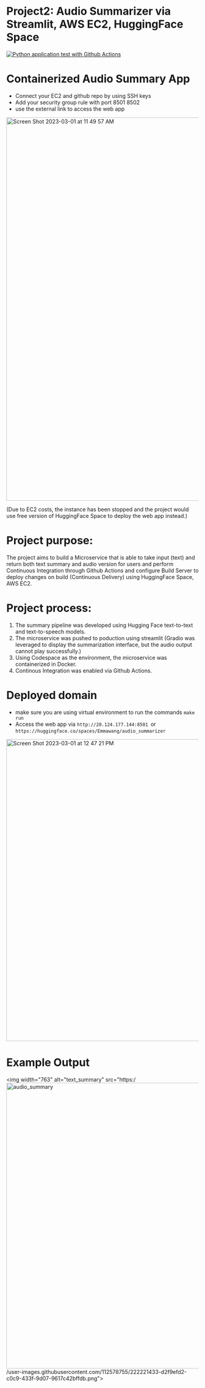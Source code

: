 # Project2: Audio Summarizer via Streamlit, AWS EC2, HuggingFace Space

[![Python application test with Github Actions](https://github.com/nogibjj/fastapi_news/actions/workflows/main.yml/badge.svg)](https://github.com/nogibjj/fastapi_news/actions/workflows/main.yml)

# Containerized Audio Summary App

* Connect your EC2 and github repo by using SSH keys
* Add your security group rule with port 8501 8502
* use the external link to access the web app

<img width="1003" alt="Screen Shot 2023-03-01 at 11 49 57 AM" src="https://user-images.githubusercontent.com/112578755/222207026-5c46a35c-5e3d-495a-91de-eae2f6191344.png">

(Due to EC2 costs, the instance has been stopped and the project would use free version of HuggingFace Space to deploy the web app instead.)


# Project purpose:

The project aims to build a Microservice that is able to take input (text) and return both text summary and audio version for users and perform Continuous Integration through Github Actions and configure Build Server to deploy changes on build (Continuous Delivery) using HuggingFace Space, AWS EC2. 

# Project process:
1. The summary pipeline was developed using Hugging Face text-to-text and text-to-speech models.
2. The microservice was pushed to poduction using streamlit (Gradio was leveraged to display the summarization interface, but the audio output cannot play successfully.)
3. Using Codespace as the environment, the microservice was containerized in Docker.
4. Continous Integration was enabled via Github Actions.

# Deployed domain 
* make sure you are using virtual environment to run the commands `make run`
* Access the web app via `http://20.124.177.144:8501 `or `https://huggingface.co/spaces/Emmawang/audio_summarizer`

<img width="790" alt="Screen Shot 2023-03-01 at 12 47 21 PM" src="https://user-images.githubusercontent.com/112578755/222220573-730349d9-1e6e-44fa-993c-6e99ca925533.png">

# Example Output

<img width="763" alt="text_summary" src="https:/<img width="748" alt="audio_summary" src="https://user-images.githubusercontent.com/112578755/222221463-77dc25c9-c450-405a-a42b-0c45dc3fd86c.png">
/user-images.githubusercontent.com/112578755/222221433-d2f9efd2-c0c9-433f-9d07-9617c42bffdb.png">

